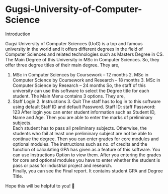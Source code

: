 # Gugsi-University-of-Computer-Science

Introduction 

Gugsi University of Computer Sciences (UoG) is a top and famous university in the world and it offers different degrees in the field of Computer Sciences and related technologies such as Masters Degree in CS. 
The Main Degree of this University in MSc in Computer Sciences. So, they offer three degree titles of their main degree. They are, 
1. MSc in Computer Sciences by Coursework – 12 months 2. MSc in Computer Science by Coursework and Research – 18 months 3. MSc in Computer Science by Research – 24 months So, the staff of this university can use this software to select the Degree title for each student. 
The Main Menu contains 3 options. They are, 
1. Staff Login 2. Instructions 3. Quit 
The staff has to log in to this software using default Staff ID and default Password. 
Staff ID: staff 
Password:  123 
After login you can enter student information such as Student ID, Name and Age. Then you are able to enter the marks of preliminary subjects.  
Each student has to pass all preliminary subjects. Otherwise, the students who fail at least one preliminary subject are not be able to continue the degree. 
Then you can enter grades for core modules and optional modules. The instructions such as no. of credits and the function of calculating GPA has given as a feature of this software. You can use Instructions Option to view them. 
After you entering the grades for core and optional modules you have to enter whether the student is pass or pass for industrial project and research.  
Finally, you can see the Final report. It contains student GPA and Degree Title. 
 
Hope this will be helpful to you!  
